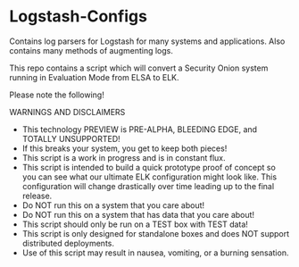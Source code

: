 # Logstash-Configs
Contains log parsers for Logstash for many systems and applications. Also contains many methods of augmenting logs.

This repo contains a script which will convert a Security Onion system running in Evaluation Mode from ELSA to ELK.

Please note the following!

WARNINGS AND DISCLAIMERS
* This technology PREVIEW is PRE-ALPHA, BLEEDING EDGE, and TOTALLY UNSUPPORTED!
* If this breaks your system, you get to keep both pieces!
* This script is a work in progress and is in constant flux.
* This script is intended to build a quick prototype proof of concept so you can see what our ultimate ELK configuration might look like.  This configuration will change drastically over time leading up to the final release.
* Do NOT run this on a system that you care about!
* Do NOT run this on a system that has data that you care about!
* This script should only be run on a TEST box with TEST data!
* This script is only designed for standalone boxes and does NOT support distributed deployments.
* Use of this script may result in nausea, vomiting, or a burning sensation.
